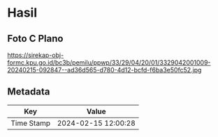 # Hasil

## Foto C Plano

https://sirekap-obj-formc.kpu.go.id/bc3b/pemilu/ppwp/33/29/04/20/01/3329042001009-20240215-092847--ad36d565-d780-4d12-bcfd-f6ba3e50fc52.jpg


## Metadata

| Key        | Value               |
| ---------- | ------------------- |
| Time Stamp | 2024-02-15 12:00:28 |



